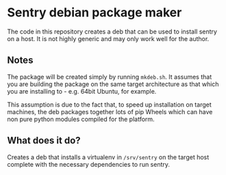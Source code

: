 Sentry debian package maker
===========================

The code in this repository creates a deb that can be used to install sentry
on a host. It is not highly generic and may only work well for the author.

Notes
-----

The package will be created simply by running `mkdeb.sh`. It assumes that you
are building the package on the same target architecture as that which you are
installing to - e.g. 64bit Ubuntu, for example.

This assumption is due to the fact that, to speed up installation on target
machines, the deb packages together lots of pip Wheels which can have non
pure python modules compiled for the platform.

What does it do?
----------------

Creates a deb that installs a virtualenv in ``/srv/sentry`` on the target host
complete with the necessary dependencies to run sentry.
